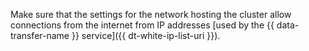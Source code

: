 Make sure that the settings for the network hosting the cluster allow connections from the internet from IP addresses [used by the {{ data-transfer-name }} service]({{ dt-white-ip-list-uri }}).

